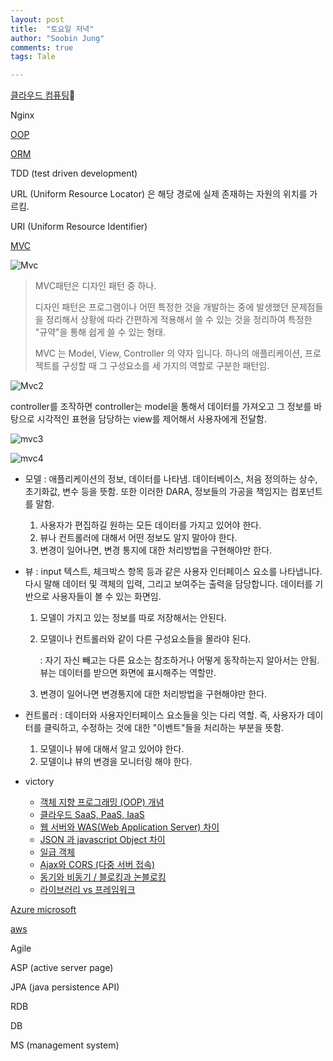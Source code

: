 ```yaml
---
layout: post
title:  "토요일 저녁"
author: "Soobin Jung"
comments: true
tags: Tale

---
```


[클라우드 컴퓨팅](https://ko.wikipedia.org/wiki/%ED%81%B4%EB%9D%BC%EC%9A%B0%EB%93%9C_%EC%BB%B4%ED%93%A8%ED%8C%85)🌟

Nginx

[OOP](https://velog.io/@cyranocoding/%EA%B0%9D%EC%B2%B4-%EC%A7%80%ED%96%A5-%ED%94%84%EB%A1%9C%EA%B7%B8%EB%9E%98%EB%B0%8DOOP-Object-Oriented-Programming-%EA%B0%9C%EB%85%90-%EB%B0%8F-%ED%99%9C%EC%9A%A9-%EC%A0%95%EB%A6%AC-igjyooyc6c)

[ORM](https://gmlwjd9405.github.io/2019/02/01/orm.html)

TDD (test driven development)

URL (Uniform Resource Locator) 은 해당 경로에 실제 존재하는 자원의 위치를 가르킴.

URI (Uniform Resource Identifier)

[MVC](https://m.blog.naver.com/jhc9639/220967034588)

![Mvc](https://SoobinJung1013.github.io/images/mvc.jpg)

> MVC패턴은 디자인 패턴 중 하나. 
>
> 디자인 패턴은 프로그램이나 어떤 특정한 것을 개발하는 중에 발생했던 문제점들을 정리해서 상황에 따라 간편하게 적용해서 쓸 수 있는 것을 정리하여 특정한 "규약"을 통해 쉽게 쓸 수 있는 형태.
>
> MVC 는 Model, View, Controller 의 약자 입니다. 하나의 애플리케이션, 프로젝트를 구성할 때 그 구성요소를 세 가지의 역할로 구분한 패턴임.

![Mvc2](https://SoobinJung1013.github.io/images/mvc2.png)

controller를 조작하면 controller는 model을 통해서 데이터를 가져오고 그 정보를 바탕으로 시각적인 표현을 담당하는 view를 제어해서 사용자에게 전달함.

![mvc3](https://SoobinJung1013.github.io/images/ModelViewControllerDiagram.png)

![mvc4](https://SoobinJung1013.github.io/images/mvc_role_diagram.png)

- 모델 : 애플리케이션의 정보, 데이터를 나타냄. 데이터베이스, 처음 정의하는 상수, 초기화값, 변수 등을 뜻함. 또한 이러한 DARA, 정보들의 가공을 책임지는 컴포넌트를 말함.

  1. 사용자가 편집하길 원하는 모든 데이터를 가지고 있어야 한다.
  2. 뷰나 컨트롤러에 대해서 어떤 정보도 알지 말아야 한다.
  3. 변경이 일어나면, 변경 통지에 대한 처리방법을 구현해야만 한다.

- 뷰 : input 텍스트, 체크박스 항목 등과 같은 사용자 인터페이스 요소를 나타냅니다. 다시 말해 데이터 및 객체의 입력, 그리고 보여주는 출력을 담당합니다. 데이터를 기반으로 사용자들이 볼 수 있는 화면임.

  1. 모델이 가지고 있는 정보를 따로 저장해서는 안된다.

  2. 모델이나 컨트롤러와 같이 다른 구성요소들을 몰라야 된다.

     : 자기 자신 빼고는 다른 요소는 참조하거나 어떻게 동작하는지 알아서는 안됨. 뷰는 데이터를 받으면 화면에 표시해주는 역할만.

  3. 변경이 일어나면 변경통지에 대한 처리방법을 구현해야만 한다.

- 컨트롤러 : 데이터와 사용자인터페이스 요소들을 잇는 다리 역할. 즉, 사용자가 데이터를 클릭하고, 수정하는 것에 대한 "이벤트"들을 처리하는 부분을 뜻함.

  1. 모델이나 뷰에 대해서 알고 있어야 한다.
  2. 모델이냐 뷰의 변경을 모니터링 해야 한다.



- victory
  - [객체 지향 프로그래밍 (OOP) 개념](https://victorydntmd.tistory.com/117)
  - [클라우드 SaaS, PaaS, IaaS](https://victorydntmd.tistory.com/118?category=677321) 
  - [웹 서버와 WAS(Web Application Server) 차이](https://victorydntmd.tistory.com/121?category=677321)
  - [JSON 과 javascript Object 차이](https://victorydntmd.tistory.com/193?category=677321)
  - [일급 객체](https://victorydntmd.tistory.com/46?category=677321)
  - [Ajax와 CORS (다중 서버 접속)](https://victorydntmd.tistory.com/37?category=677321)
  - [동기와 비동기 / 블로킹과 논블로킹](https://victorydntmd.tistory.com/8?category=677321)
  - [라이브러리 vs 프레임워크](https://victorydntmd.tistory.com/3?category=677321)

[Azure microsoft](https://azure.microsoft.com/ko-kr/overview/what-is-cloud-computing/)

[aws](https://aws.amazon.com/ko/what-is-cloud-computing/)

Agile

ASP (active server page)

JPA (java persistence API)

RDB

DB

MS (management system)